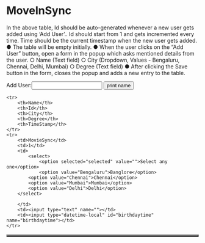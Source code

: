 # MoveInSync
In the above table, Id should be auto-generated whenever a new user gets added using ‘Add User’.. Id should start from 1 and gets incremented every time. Time should be the current timestamp when the new user gets added. ● The table will be empty initially. ● When the user clicks on the “Add User” button, open a form in the popup which asks mentioned details from the user. ○ Name (Text field) ○ City (Dropdown, Values - Bengaluru, Chennai, Delhi, Mumbai) ○ Degree (Text field) ● After clicking the Save button in the form, closes the popup and adds a new entry to the table.
<!DOCTYPE html>
<html>
<head>
	<title>Assignent oF MovieSync</title>
</head>
<body>
	<script type="text/javascript">
		function display() {
			var name=document.form1.name.value;
			alert("name "+name);
			// body...
		}
	</script>
		<form name="form1">
		Add User:<input type="text" name="name"/>
		<input type="button" onclick ="display()" value="print name"/>
		</form>
	<table border=3 align="CENTER" bgcolor="cyan">

	<tr>
		<th>Name</th>
		<th>Id</th>
		<th>City</th>
		<th>Degree</th>
		<th>TimeStamp</th>
	</tr>
	<tr>
		<td>MovieSync</td>
		<td>1</td>
		<td>
			<select>
				<option selected="selected" value="">Select any one</option>
				<option value="Bengaluru">Banglore</option>
			<option value="Chennai">Chennai</option>
			<option value="Mumbai">Mumbai</option>
			<option value="Delhi">Delhi</option>
		</select>

		</td>
		<td><input type="text" name=""></td>
		<td><input type="datetime-local" id="birthdaytime" name="birthdaytime"></td>
	</tr>
</table>

</body>
</html>
